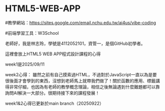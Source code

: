 # HTML5-WEB-APP

#教學網站：https://sites.google.com/email.nchu.edu.tw/ai4us/vibe-coding

#前端學習工具：W3School

老師好，我是林志玲，學號是4112052101，資管一，是個GitHub初學者。

這裡會放上HTML5 WEB APP程式設計課程的心得

week1是2025/09/11

week2心得：
雖然之前有自己摸索過HTML，不過對於JavaScript一直以為是要很後面才會學到的東西，沒想到老師馬上就帶我們做了！關於函數的應用、標籤講得非常仔細，也因為有老師的教學概念理論，相信之後無論遇到什麼難題都可以靠詢問AI解決一大部分。很期待接下來的課程發展！

week1&2心得已更新於main branch（20250922）
